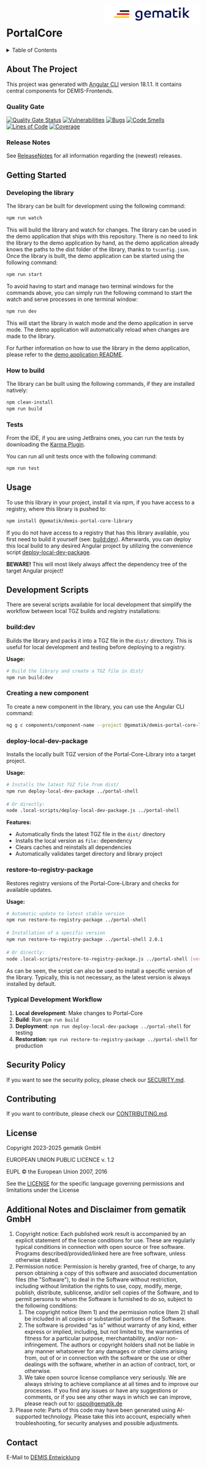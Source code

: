 <img align="right" width="250" height="47" src="./media/Gematik_Logo_Flag.png"/> <br/>

# PortalCore

<details>
  <summary>Table of Contents</summary>
  <ol>
    <li>
      <a href="#about-the-project">About The Project</a>
       <ul>
        <li><a href="#quality-gate">Quality Gate</a></li>
        <li><a href="#release-notes">Release Notes</a></li>
      </ul>
	</li>
    <li>
      <a href="#getting-started">Getting Started</a>
    </li>
    <li>
      <a href="#usage">Usage</a>
    </li>
    <li>
      <a href="#development-scripts">Development Scripts</a>
      <ul>
        <li><a href="#builddev">build:dev</a></li>
        <li><a href="#deploy-local-dev-package">deploy-local-dev-package</a></li>
        <li><a href="#restore-to-registry-package">restore-to-registry-package</a></li>
        <li><a href="#typical-development-workflow">Typical development workflow</a></li>
      </ul>
    </li>
    <li><a href="#security-policy">Security Policy</a></li>
    <li><a href="#contributing">Contributing</a></li>
    <li><a href="#license">License</a></li>
    <li><a href="#contact">Contact</a></li>
  </ol>
</details>

## About The Project

This project was generated with [Angular CLI](https://github.com/angular/angular-cli) version 18.1.1.
It contains central components for DEMIS-Frontends.

### Quality Gate

[![Quality Gate Status](https://sonar.prod.ccs.gematik.solutions/api/project_badges/measure?project=demis-portal-core&metric=alert_status&token=sqb_886f9ee9c95470795a4384e48ea1370d2116f46b)](https://sonar.prod.ccs.gematik.solutions/dashboard?id=demis-portal-core)
[![Vulnerabilities](https://sonar.prod.ccs.gematik.solutions/api/project_badges/measure?project=demis-portal-core&metric=vulnerabilities&token=sqb_886f9ee9c95470795a4384e48ea1370d2116f46b)](https://sonar.prod.ccs.gematik.solutions/dashboard?id=demis-portal-core)
[![Bugs](https://sonar.prod.ccs.gematik.solutions/api/project_badges/measure?project=demis-portal-core&metric=bugs&token=sqb_886f9ee9c95470795a4384e48ea1370d2116f46b)](https://sonar.prod.ccs.gematik.solutions/dashboard?id=demis-portal-core)
[![Code Smells](https://sonar.prod.ccs.gematik.solutions/api/project_badges/measure?project=demis-portal-core&metric=code_smells&token=sqb_886f9ee9c95470795a4384e48ea1370d2116f46b)](https://sonar.prod.ccs.gematik.solutions/dashboard?id=demis-portal-core)
[![Lines of Code](https://sonar.prod.ccs.gematik.solutions/api/project_badges/measure?project=demis-portal-core&metric=ncloc&token=sqb_886f9ee9c95470795a4384e48ea1370d2116f46b)](https://sonar.prod.ccs.gematik.solutions/dashboard?id=demis-portal-core)
[![Coverage](https://sonar.prod.ccs.gematik.solutions/api/project_badges/measure?project=demis-portal-core&metric=coverage&token=sqb_886f9ee9c95470795a4384e48ea1370d2116f46b)](https://sonar.prod.ccs.gematik.solutions/dashboard?id=demis-portal-core)

### Release Notes

See [ReleaseNotes](ReleaseNotes.md) for all information regarding the (newest) releases.

## Getting Started

### Developing the library

The library can be built for development using the following command:

```sh
npm run watch
```

This will build the library and watch for changes. The library can be used in the demo application that ships with this repository.
There is no need to link the library to the demo application by hand, as the demo application already knows the paths to the dist folder of the library, thanks to `tsconfig.json`.
Once the library is built, the demo application can be started using the following command:

```sh
npm run start
```

To avoid having to start and manage two terminal windows for the commands above, you can simply run the following command to start the watch and serve processes in one terminal window:

```sh
npm run dev
```

This will start the library in watch mode and the demo application in serve mode. The demo application will automatically reload when changes are made to the library.

For further information on how to use the library in the demo application, please refer to the [demo application README](./demo/README.md).

### How to build

The library can be built using the following commands, if they are installed natively:

```sh
npm clean-install
npm run build
```

### Tests

From the IDE, if you are using JetBrains ones, you can run the tests by downloading the [Karma Plugin](https://plugins.jetbrains.com/plugin/7287-karma).

You can run all unit tests once with the following command:

```sh
npm run test
```

## Usage

To use this library in your project, install it via npm, if you have access to a registry, where this library is pushed to:

```bash
npm install @gematik/demis-portal-core-library
```

If you do not have access to a registry that has this library available, you first need to build it yourself (see: <a href="#builddev">build:dev</a>).
Afterwards, you can deploy this local build to any desired Angular project by utilizing the convenience script <a href="#deploy-local-dev-package">deploy-local-dev-package</a>.

**BEWARE!** This will most likely always affect the dependency tree of the target Angular project!

## Development Scripts

There are several scripts available for local development that simplify the workflow between local TGZ builds and registry installations:

### build:dev

Builds the library and packs it into a TGZ file in the `dist/` directory.
This is useful for local development and testing before deploying to a registry.

**Usage:**

```bash
# Build the library and create a TGZ file in dist/
npm run build:dev
```

### Creating a new component

To create a new component in the library, you can use the Angular CLI command:

```bash
ng g c components/component-name --project @gematik/demis-portal-core-library
```

### deploy-local-dev-package

Installs the locally built TGZ version of the Portal-Core-Library into a target project.

**Usage:**

```bash
# Installs the latest TGZ file from dist/
npm run deploy-local-dev-package ../portal-shell

# Or directly:
node .local-scripts/deploy-local-dev-package.js ../portal-shell
```

**Features:**

- Automatically finds the latest TGZ file in the `dist/` directory
- Installs the local version as `file:` dependency
- Clears caches and reinstalls all dependencies
- Automatically validates target directory and library project

### restore-to-registry-package

Restores registry versions of the Portal-Core-Library and checks for available updates.

**Usage:**

```bash
# Automatic update to latest stable version
npm run restore-to-registry-package ../portal-shell

# Installation of a specific version
npm run restore-to-registry-package ../portal-shell 2.0.1

# Or directly:
node .local-scripts/restore-to-registry-package.js ../portal-shell [version]
```

As can be seen, the script can also be used to install a specific version of the library.
Typically, this is not necessary, as the latest version is always installed by default.

### Typical Development Workflow

1. **Local development**: Make changes to Portal-Core
2. **Build**: Run `npm run build`
3. **Deployment**: `npm run deploy-local-dev-package ../portal-shell` for testing
4. **Restoration**: `npm run restore-to-registry-package ../portal-shell` for production

## Security Policy

If you want to see the security policy, please check our [SECURITY.md](.github/SECURITY.md).

## Contributing

If you want to contribute, please check our [CONTRIBUTING.md](.github/CONTRIBUTING.md).

## License

Copyright 2023-2025 gematik GmbH

EUROPEAN UNION PUBLIC LICENCE v. 1.2

EUPL © the European Union 2007, 2016

See the [LICENSE](./LICENSE.md) for the specific language governing permissions and limitations under the License

## Additional Notes and Disclaimer from gematik GmbH

1. Copyright notice: Each published work result is accompanied by an explicit statement of the license conditions for use. These are regularly typical conditions in connection with open source or free software. Programs described/provided/linked here are free software, unless otherwise stated.
2. Permission notice: Permission is hereby granted, free of charge, to any person obtaining a copy of this software and associated documentation files (the "Software"), to deal in the Software without restriction, including without limitation the rights to use, copy, modify, merge, publish, distribute, sublicense, and/or sell copies of the Software, and to permit persons to whom the Software is furnished to do so, subject to the following conditions:
    1. The copyright notice (Item 1) and the permission notice (Item 2) shall be included in all copies or substantial portions of the Software.
    2. The software is provided "as is" without warranty of any kind, either express or implied, including, but not limited to, the warranties of fitness for a particular purpose, merchantability, and/or non-infringement. The authors or copyright holders shall not be liable in any manner whatsoever for any damages or other claims arising from, out of or in connection with the software or the use or other dealings with the software, whether in an action of contract, tort, or otherwise.
    3. We take open source license compliance very seriously. We are always striving to achieve compliance at all times and to improve our processes. If you find any issues or have any suggestions or comments, or if you see any other ways in which we can improve, please reach out to: ospo@gematik.de
3. Please note: Parts of this code may have been generated using AI-supported technology. Please take this into account, especially when troubleshooting, for security analyses and possible adjustments.


## Contact

E-Mail to [DEMIS Entwicklung](mailto:demis-entwicklung@gematik.de?subject=[GitHub]%20Portal-core)
